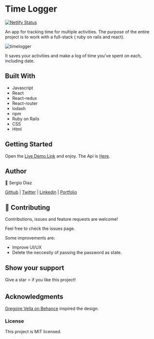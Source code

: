 # Time Logger
[![Netlify Status](https://api.netlify.com/api/v1/badges/b8149862-6396-49c6-ae2e-cac7600bdaa8/deploy-status)](https://app.netlify.com/sites/timelogger/deploys)

An app for tracking time for multiple activities. The purpose of the entire project is to work with a full-stack ( ruby on rails and react).

![timelogger](https://user-images.githubusercontent.com/49207642/78930752-3d318900-7a6a-11ea-8aa5-0310affd7727.png)

It saves your activities and make a log of time you've spent on each, including date.

## Built With
- Javascript
- React
- React-redux
- React-router
- lodash
- npm
- Ruby on Rails
- CSS 
- Html

## Getting Started

Open the [Live Demo Link](https://timelogger.netlify.com/) and enjoy.
The Api is [Here](https://github.com/serdg0/timelogger-api).

## Author

👤 Sergio Diaz

[Github](https://github.com/serdg0) | [Twitter](https://twitter.com/thesergiod) | [Linkedin](https://www.linkedin.com/in/sergiodiaz-dev/) | [Portfolio](https://sergiodev.netlify.com/)

## 🤝 Contributing
Contributions, issues and feature requests are welcome!

Feel free to check the issues page.

Some improvements are:
- Improve UI/UX
- Delete the neccesity of passing the password as state.

## Show your support
Give a star ⭐️ if you like this project!

## Acknowledgments

[Gregoire Vella on Behance](https://www.behance.net/gallery/13271423/Bodytrackit-An-iOs-app-Branding-UX-and-UI) inspired the design.

### License

This project is MIT licensed.
